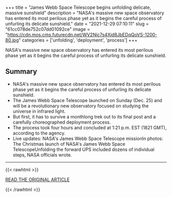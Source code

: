 +++
title = "James Webb Space Telescope begins unfolding delicate, massive sunshield"
description = "NASA's massive new space observatory has entered its most perilous phase yet as it begins the careful process of unfurling its delicate sunshield."
date = "2021-12-29 07:10:11"
slug = "61cc078de752c07dd01092ce"
image = "https://cdn.mos.cms.futurecdn.net/WV2Nic7s4Xjd8JbEDqQoVS-1200-80.jpg"
categories = ['unfolding', 'deployment', 'process']
+++

NASA's massive new space observatory has entered its most perilous phase yet as it begins the careful process of unfurling its delicate sunshield.

## Summary

- NASA's massive new space observatory has entered its most perilous phase yet as it begins the careful process of unfurling its delicate sunshield.
- The James Webb Space Telescope launched on Sunday (Dec. 25) and will be a revolutionary new observatory focused on studying the universe in infrared light.
- But first, it has to survive a monthlong trek out to its final post and a carefully choreographed deployment process.
- The process took four hours and concluded at 1:21 p.m. EST (1821 GMT), according to the agency.
- Live updates: NASA's James Webb Space Telescope missionIn photos: The Christmas launch of NASA's James Webb Space TelescopeUnfolding the forward UPS included dozens of individual steps, NASA officials wrote.

---

{{< rawhtml >}}
  <p class="article-category">
    <a target="_blank" href="https://www.space.com/james-webb-space-telescope-sunshield-deployment-begins">READ THE ORIGINAL ARTICLE</a>
  </p>
{{< /rawhtml >}}
